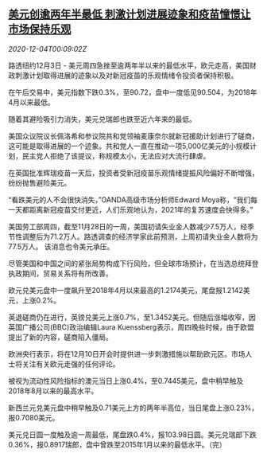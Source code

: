 <!--1607041398000-->
[美元创逾两年半最低 刺激计划进展迹象和疫苗憧憬让市场保持乐观](https://cn.reuters.com/article/forex-close-1203-thur-idCNKBS28E00H)
------

<div><i>2020-12-04T00:09:02Z</i></div><p>路透纽约12月3日 - 美元周四急挫至逾两年半以来的最低水平，欧元走高，美国财政刺激计划取得进展的迹象以及对新冠疫苗的乐观情绪令投资者保持积极。</p><p>在午后交易中，美元指数下跌0.3%，至90.72，盘中一度低见90.504，为2018年4月以来最低。</p><p>随着其避险吸引力消失，美元兑瑞郎也跌至近六年来的最低。</p><p>美国众议院议长佩洛希和参议院共和党领袖麦康奈尔就新冠援助计划进行了磋商，这可能是取得进展的一个迹象。共和党人一直在推动一项5,000亿美元的小规模计划，民主党人拒绝了该提议，称规模太小，无法应对大流行肆虐。</p><p>在英国批准辉瑞疫苗一天后，投资者受新冠疫苗乐观情绪提振风险偏好不断增强，纷纷抛售避险美元。</p><p>“看跌美元的人不会很快消失，”OANDA高级市场分析师Edward Moya称，“我们每一天都距离新冠疫苗交付更近，人们乐观地认为，2021年的复苏速度会快得多。”</p><p>美国劳工部周四，截至11月28日的一周，美国初请失业金人数减少7.5万人，经季节性调整后为71.2万人。路透调查的经济学家此前预测，上周初请失业金人数将为77.5万人。 该消息也令美元承压。</p><p>尽管美国和中国之间的紧张局势构成下行风险，但全球市场预计，在当选总统拜登执政期间，贸易关系将有所改善。</p><p>欧元兑美元盘中一度飙升至2018年4月以来最高的1.2174美元，尾盘报1.2142美元，上涨0.2%。</p><p>英退磋商仍在进行，英镑兑美元上涨0.7%，至1.3452美元。但随后涨幅收窄，因英国广播公司(BBC)政治编辑Laura Kuenssberg表示，周四晚些时候，由于欧盟提出了新的内容，磋商陷入僵局。</p><p>欧洲央行表示，将在12月10日开会时提供进一步刺激措施以帮助欧元区。市场人士将关注有关欧元走强的任何评论。</p><p>被视为流动性风险指标的澳元当日上涨0.4%，至0.7445美元，盘中稍早触及2018年8月以来的最高水平。</p><p>新西兰元兑美元盘中稍早触及0.71美元上方的两年半高位，当日尾盘上涨0.23%，报0.7080美元。</p><p>美元兑日圆一度触及逾一周最低，尾盘跌0.4%，报103.98日圆。美元兑瑞郎下跌0.36%，报0.8917瑞郎，盘中曾跌至2015年1月以来的最低水平。（完）</p>
